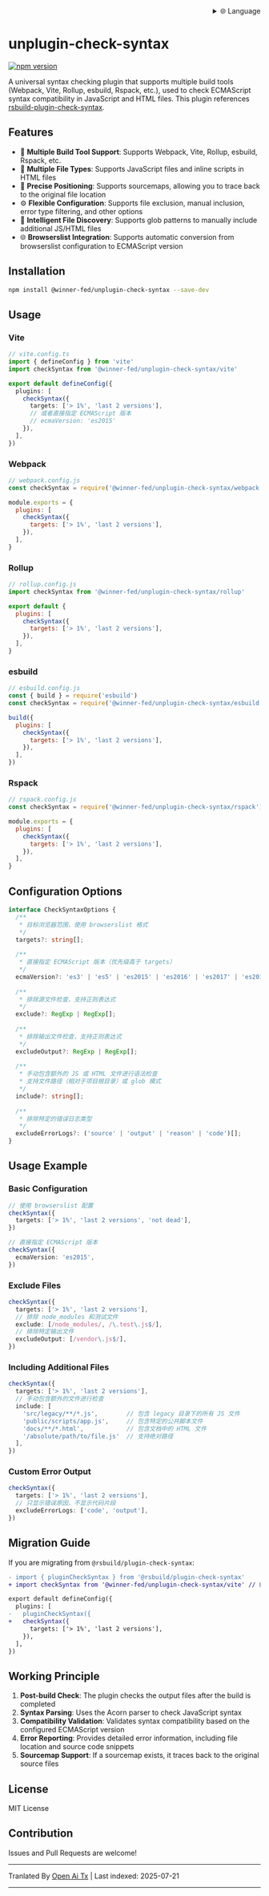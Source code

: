 <div align="right">
  <details>
    <summary >🌐 Language</summary>
    <div>
      <div align="center">
        <a href="https://openaitx.github.io/view.html?user=cklwblove&project=unplugin-check-syntax&lang=en">English</a>
        | <a href="https://openaitx.github.io/view.html?user=cklwblove&project=unplugin-check-syntax&lang=zh-CN">简体中文</a>
        | <a href="https://openaitx.github.io/view.html?user=cklwblove&project=unplugin-check-syntax&lang=zh-TW">繁體中文</a>
        | <a href="https://openaitx.github.io/view.html?user=cklwblove&project=unplugin-check-syntax&lang=ja">日本語</a>
        | <a href="https://openaitx.github.io/view.html?user=cklwblove&project=unplugin-check-syntax&lang=ko">한국어</a>
        | <a href="https://openaitx.github.io/view.html?user=cklwblove&project=unplugin-check-syntax&lang=hi">हिन्दी</a>
        | <a href="https://openaitx.github.io/view.html?user=cklwblove&project=unplugin-check-syntax&lang=th">ไทย</a>
        | <a href="https://openaitx.github.io/view.html?user=cklwblove&project=unplugin-check-syntax&lang=fr">Français</a>
        | <a href="https://openaitx.github.io/view.html?user=cklwblove&project=unplugin-check-syntax&lang=de">Deutsch</a>
        | <a href="https://openaitx.github.io/view.html?user=cklwblove&project=unplugin-check-syntax&lang=es">Español</a>
        | <a href="https://openaitx.github.io/view.html?user=cklwblove&project=unplugin-check-syntax&lang=it">Italiano</a>
        | <a href="https://openaitx.github.io/view.html?user=cklwblove&project=unplugin-check-syntax&lang=ru">Русский</a>
        | <a href="https://openaitx.github.io/view.html?user=cklwblove&project=unplugin-check-syntax&lang=pt">Português</a>
        | <a href="https://openaitx.github.io/view.html?user=cklwblove&project=unplugin-check-syntax&lang=nl">Nederlands</a>
        | <a href="https://openaitx.github.io/view.html?user=cklwblove&project=unplugin-check-syntax&lang=pl">Polski</a>
        | <a href="https://openaitx.github.io/view.html?user=cklwblove&project=unplugin-check-syntax&lang=ar">العربية</a>
        | <a href="https://openaitx.github.io/view.html?user=cklwblove&project=unplugin-check-syntax&lang=fa">فارسی</a>
        | <a href="https://openaitx.github.io/view.html?user=cklwblove&project=unplugin-check-syntax&lang=tr">Türkçe</a>
        | <a href="https://openaitx.github.io/view.html?user=cklwblove&project=unplugin-check-syntax&lang=vi">Tiếng Việt</a>
        | <a href="https://openaitx.github.io/view.html?user=cklwblove&project=unplugin-check-syntax&lang=id">Bahasa Indonesia</a>
      </div>
    </div>
  </details>
</div>

# unplugin-check-syntax

[![npm version](https://badge.fury.io/js/@winner-fed%2Funplugin-check-syntax.svg)](https://badge.fury.io/js/@winner-fed%2Funplugin-check-syntax)

A universal syntax checking plugin that supports multiple build tools (Webpack, Vite, Rollup, esbuild, Rspack, etc.), used to check ECMAScript syntax compatibility in JavaScript and HTML files. This plugin references [rsbuild-plugin-check-syntax](https://github.com/rspack-contrib/rsbuild-plugin-check-syntax).

## Features

- 🔧 **Multiple Build Tool Support**: Supports Webpack, Vite, Rollup, esbuild, Rspack, etc.
- 📝 **Multiple File Types**: Supports JavaScript files and inline scripts in HTML files
- 🎯 **Precise Positioning**: Supports sourcemaps, allowing you to trace back to the original file location
- ⚙️ **Flexible Configuration**: Supports file exclusion, manual inclusion, error type filtering, and other options
- 📁 **Intelligent File Discovery**: Supports glob patterns to manually include additional JS/HTML files
- 🌐 **Browserslist Integration**: Supports automatic conversion from browserslist configuration to ECMAScript version

## Installation


```bash
npm install @winner-fed/unplugin-check-syntax --save-dev
```
## Usage

### Vite


```ts
// vite.config.ts
import { defineConfig } from 'vite'
import checkSyntax from '@winner-fed/unplugin-check-syntax/vite'

export default defineConfig({
  plugins: [
    checkSyntax({
      targets: ['> 1%', 'last 2 versions'],
      // 或者直接指定 ECMAScript 版本
      // ecmaVersion: 'es2015'
    }),
  ],
})
```
### Webpack


```js
// webpack.config.js
const checkSyntax = require('@winner-fed/unplugin-check-syntax/webpack')

module.exports = {
  plugins: [
    checkSyntax({
      targets: ['> 1%', 'last 2 versions'],
    }),
  ],
}
```
### Rollup


```js
// rollup.config.js
import checkSyntax from '@winner-fed/unplugin-check-syntax/rollup'

export default {
  plugins: [
    checkSyntax({
      targets: ['> 1%', 'last 2 versions'],
    }),
  ],
}
```
### esbuild


```js
// esbuild.config.js
const { build } = require('esbuild')
const checkSyntax = require('@winner-fed/unplugin-check-syntax/esbuild')

build({
  plugins: [
    checkSyntax({
      targets: ['> 1%', 'last 2 versions'],
    }),
  ],
})
```
### Rspack


```js
// rspack.config.js
const checkSyntax = require('@winner-fed/unplugin-check-syntax/rspack')

module.exports = {
  plugins: [
    checkSyntax({
      targets: ['> 1%', 'last 2 versions'],
    }),
  ],
}
```
## Configuration Options


```ts
interface CheckSyntaxOptions {
  /**
   * 目标浏览器范围，使用 browserslist 格式
   */
  targets?: string[];
  
  /**
   * 直接指定 ECMAScript 版本（优先级高于 targets）
   */
  ecmaVersion?: 'es3' | 'es5' | 'es2015' | 'es2016' | 'es2017' | 'es2018' | 'es2019' | 'es2020' | 'es2021' | 'es2022' | 'latest';
  
  /**
   * 排除源文件检查，支持正则表达式
   */
  exclude?: RegExp | RegExp[];
  
  /**
   * 排除输出文件检查，支持正则表达式  
   */
  excludeOutput?: RegExp | RegExp[];
  
  /**
   * 手动包含额外的 JS 或 HTML 文件进行语法检查
   * 支持文件路径（相对于项目根目录）或 glob 模式
   */
  include?: string[];
  
  /**
   * 排除特定的错误日志类型
   */
  excludeErrorLogs?: ('source' | 'output' | 'reason' | 'code')[];
}
```
## Usage Example

### Basic Configuration


```ts
// 使用 browserslist 配置
checkSyntax({
  targets: ['> 1%', 'last 2 versions', 'not dead'],
})

// 直接指定 ECMAScript 版本
checkSyntax({
  ecmaVersion: 'es2015',
})
```
### Exclude Files


```ts
checkSyntax({
  targets: ['> 1%', 'last 2 versions'],
  // 排除 node_modules 和测试文件
  exclude: [/node_modules/, /\.test\.js$/],
  // 排除特定输出文件
  excludeOutput: [/vendor\.js$/],
})
```
### Including Additional Files


```ts
checkSyntax({
  targets: ['> 1%', 'last 2 versions'],
  // 手动包含额外的文件进行检查
  include: [
    'src/legacy/**/*.js',        // 包含 legacy 目录下的所有 JS 文件
    'public/scripts/app.js',     // 包含特定的公共脚本文件
    'docs/**/*.html',            // 包含文档中的 HTML 文件
    '/absolute/path/to/file.js'  // 支持绝对路径
  ],
})
```
### Custom Error Output


```ts
checkSyntax({
  targets: ['> 1%', 'last 2 versions'],
  // 只显示错误原因，不显示代码片段
  excludeErrorLogs: ['code', 'output'],
})
```
## Migration Guide

If you are migrating from `@rsbuild/plugin-check-syntax`:


```diff
- import { pluginCheckSyntax } from '@rsbuild/plugin-check-syntax'
+ import checkSyntax from '@winner-fed/unplugin-check-syntax/vite' // 或其他构建工具

export default defineConfig({
  plugins: [
-   pluginCheckSyntax({
+   checkSyntax({
      targets: ['> 1%', 'last 2 versions'],
    }),
  ],
})
```
## Working Principle

1. **Post-build Check**: The plugin checks the output files after the build is completed  
2. **Syntax Parsing**: Uses the Acorn parser to check JavaScript syntax  
3. **Compatibility Validation**: Validates syntax compatibility based on the configured ECMAScript version  
4. **Error Reporting**: Provides detailed error information, including file location and source code snippets  
5. **Sourcemap Support**: If a sourcemap exists, it traces back to the original source files  

## License

MIT License

## Contribution

Issues and Pull Requests are welcome!



---

Tranlated By [Open Ai Tx](https://github.com/OpenAiTx/OpenAiTx) | Last indexed: 2025-07-21

---